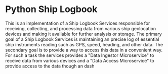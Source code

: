 # Python Ship Logbook

This is an implementation of a Ship Logbook Services responsible for receiving, collecting, and processing data from various ship geolocation devices and making it available for further analysis or storage. The primary goal of a Ship Logbook Services is maintaining an precise log of essential ship instruments reading such as GPS, speed, heading, and other data. The secondary goal is to provide a way to access this data in a convenient way. For such a task the services provides a "Data Ingestor Microservice" to receive data from various devices and a "Data Access Microservice" to provide access to the data though an dash

